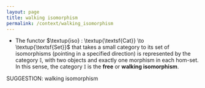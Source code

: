 ```yaml
---
layout: page
title: walking isomorphism
permalink: /context/walking_isomorphism
---
```

-  The functor $\textup{iso} : \textup{\textsf{Cat}} \to \textup{\textsf{Set}}$ that takes a small category to its set of isomorphisms (pointing in a specified direction) is represented by the category $\mathbb{I}$, with two objects and exactly one morphism in each hom-set. In this sense, the category $\mathbb{I}$ is the **free** or **walking isomorphism**.

SUGGESTION: walking isomorphism